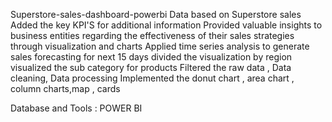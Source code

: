 Superstore-sales-dashboard-powerbi
Data based on Superstore sales
Added the key KPI'S for additional information
Provided valuable insights to business entities regarding the effectiveness of their sales strategies through visualization and charts
Applied time series analysis to generate sales forecasting for next 15 days
divided the visualization by region
visualized the sub category for products
Filtered the raw data , Data cleaning, Data processing
Implemented the donut chart , area chart , column charts,map , cards


Database and Tools :
POWER BI
